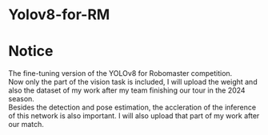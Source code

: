 # Yolov8-for-RM  
# Notice  
The fine-tuning version of the YOLOv8 for Robomaster competition.  
Now only the part of the vision task is included, I will upload the weight and also the dataset of my work after my team finishing our tour in the 2024 season.  
Besides the detection and pose estimation, the accleration of the inference of this network is also important. I will also upload that part of my work after our match.
